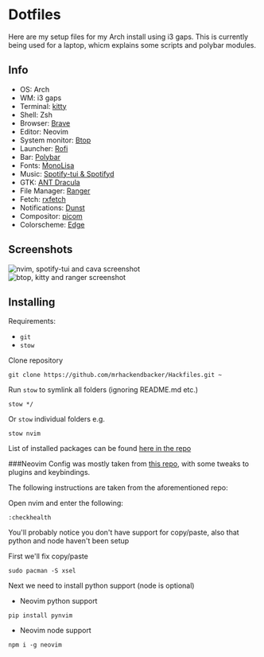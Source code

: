 # Dotfiles
Here are my setup files for my Arch install using i3 gaps. This is currently being used for a laptop, whicm explains some scripts and polybar modules. 

## Info
- OS: Arch
- WM: i3 gaps
- Terminal: [kitty](https://sw.kovidgoyal.net/kitty/)
- Shell: Zsh
- Browser: [Brave](https://brave.com/linux/)
- Editor: Neovim
- System monitor: [Btop](https://github.com/aristocratos/btop)
- Launcher: [Rofi](https://github.com/davatorium/rofi)
- Bar: [Polybar](https://github.com/polybar/polybar)
- Fonts: [MonoLisa](https://www.monolisa.dev/)
- Music: [Spotify-tui & Spotifyd](https://github.com/Rigellute/spotify-tui)
- GTK: [ANT Dracula](https://github.com/dracula/gtk)
- File Manager: [Ranger](https://github.com/ranger/ranger)
- Fetch: [rxfetch](https://github.com/Mangeshrex/rxfetch)
- Notifications: [Dunst](https://github.com/dunst-project/dunst)
- Compositor: [picom](https://github.com/yshui/picom)
- Colorscheme: [Edge](https://github.com/sainnhe/edge)

## Screenshots
![nvim, spotify-tui and cava screenshot](https://github.com/mrhackendbacker/Hackfiles/blob/master/wallpapers/Pictures/screenshots/2022-03-17-21:38:58-screenshot.png)
![btop, kitty and ranger screenshot](https://github.com/mrhackendbacker/Hackfiles/blob/master/wallpapers/Pictures/screenshots/2022-03-17-21:38:31-screenshot.png)

## Installing
Requirements:
- `git`
- `stow`

Clone repository
```
git clone https://github.com/mrhackendbacker/Hackfiles.git ~
```

Run `stow` to symlink all folders (ignoring README.md etc.)
```
stow */
```
Or `stow` individual folders e.g.
```
stow nvim
```

List of installed packages can be found [here in the repo](https://github.com/mrhackendbacker/Hackfiles/blob/master/packages/.pacman.list)

###Neovim
Config was mostly taken from [this repo](https://github.com/LunarVim/Neovim-from-scratch#get-healthy), with some tweaks to plugins and keybindings.

The following instructions are taken from the aforementioned repo:

Open nvim and enter the following:
```
:checkhealth
```

You'll probably notice you don't have support for copy/paste, also that python and node haven't been setup

First we'll fix copy/paste
```
sudo pacman -S xsel
```

Next we need to install python support (node is optional)

- Neovim python support
```
pip install pynvim
```

- Neovim node support
```
npm i -g neovim
```

